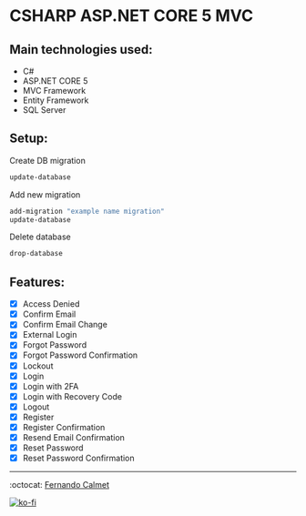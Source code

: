 # CSHARP ASP.NET CORE 5 MVC

## Main technologies used:

- C#
- ASP.NET CORE 5 
- MVC Framework
- Entity Framework
- SQL Server

## Setup:

Create DB migration

```bash
update-database
```

Add new migration

```bash
add-migration "example name migration"
update-database
```

Delete database

```bash
drop-database
```

## Features:

- [x] Access Denied
- [x] Confirm Email
- [x] Confirm Email Change
- [x] External Login
- [x] Forgot Password
- [x] Forgot Password Confirmation
- [x] Lockout
- [x] Login
- [x] Login with 2FA
- [x] Login with Recovery Code
- [x] Logout
- [x] Register
- [x] Register Confirmation
- [x] Resend Email Confirmation
- [x] Reset Password
- [x] Reset Password Confirmation

---
:octocat: [Fernando Calmet](https://github.com/FernandoCalmet)

[![ko-fi](https://www.ko-fi.com/img/githubbutton_sm.svg)](https://ko-fi.com/T6T41JKMI)